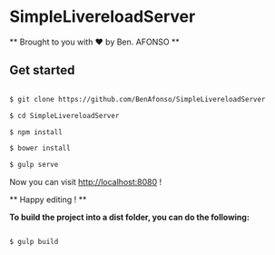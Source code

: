 # SimpleLivereloadServer
** Brought to you with :heart: by Ben. AFONSO **


## Get started

```sh

$ git clone https://github.com/BenAfonso/SimpleLivereloadServer

$ cd SimpleLivereloadServer

$ npm install

$ bower install

$ gulp serve

```

Now you can visit [http://localhost:8080](http://localhost:8080) !

** Happy editing ! **

**To build the project into a dist folder, you can do the following:**

```sh

$ gulp build

```
